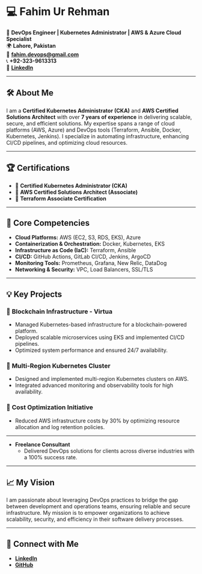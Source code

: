 # 💻 Fahim Ur Rehman  

🚀 **DevOps Engineer | Kubernetes Administrator | AWS & Azure Cloud Specialist**  
🌍 **Lahore, Pakistan**  
📧 **[fahim.devops@gmail.com](mailto:fahim.devops@gmail.com)**  
📞 **+92-323-9613313**  
🔗 **[LinkedIn](https://linkedin.com/in/fahim-ur-rehman)**  

---

## 🛠️ **About Me**  
I am a **Certified Kubernetes Administrator (CKA)** and **AWS Certified Solutions Architect** with over **7 years of experience** in delivering scalable, secure, and efficient solutions. My expertise spans a range of cloud platforms (AWS, Azure) and DevOps tools (Terraform, Ansible, Docker, Kubernetes, Jenkins). I specialize in automating infrastructure, enhancing CI/CD pipelines, and optimizing cloud resources.  

---

## 🏆 **Certifications**  
- 🏅 **Certified Kubernetes Administrator (CKA)**  
- 🏅 **AWS Certified Solutions Architect (Associate)**  
- 🏅 **Terraform Associate Certification**  

---

## 🔧 **Core Competencies**  
- **Cloud Platforms:** AWS (EC2, S3, RDS, EKS), Azure  
- **Containerization & Orchestration:** Docker, Kubernetes, EKS  
- **Infrastructure as Code (IaC):** Terraform, Ansible  
- **CI/CD:** GitHub Actions, GitLab CI/CD, Jenkins, ArgoCD  
- **Monitoring Tools:** Prometheus, Grafana, New Relic, DataDog  
- **Networking & Security:** VPC, Load Balancers, SSL/TLS  

---

## 💡 **Key Projects**  
### 🎯 **Blockchain Infrastructure - Virtua**  
- Managed Kubernetes-based infrastructure for a blockchain-powered platform.  
- Deployed scalable microservices using EKS and implemented CI/CD pipelines.  
- Optimized system performance and ensured 24/7 availability.  

### 🎯 **Multi-Region Kubernetes Cluster**  
- Designed and implemented multi-region Kubernetes clusters on AWS.  
- Integrated advanced monitoring and observability tools for high availability.  

### 🎯 **Cost Optimization Initiative**  
- Reduced AWS infrastructure costs by 30% by optimizing resource allocation and log retention policies.  

---

- **Freelance Consultant**  
  - Delivered DevOps solutions for clients across diverse industries with a 100% success rate.  

---

## 📈 **My Vision**  
I am passionate about leveraging DevOps practices to bridge the gap between development and operations teams, ensuring reliable and secure infrastructure. My mission is to empower organizations to achieve scalability, security, and efficiency in their software delivery processes.  

---

## 🔗 **Connect with Me**  
- **[LinkedIn](https://linkedin.com/in/fahim-ur-rehman)**  
- **[GitHub](https://github.com/fahim-devops)**  
